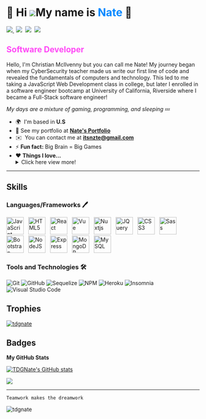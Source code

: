 # 🎃 Hi ![](https://user-images.githubusercontent.com/18350557/176309783-0785949b-9127-417c-8b55-ab5a4333674e.gif)My name is <span style="color:#0088FF; font-weight: bold">Nate</span> 🎃

<p align="left"> <a style="margin-right: 5px" href="https://www.linkedin.com/in/christian-mcilvenny/"> <img src="https://img.shields.io/badge/LinkedIn-0077B5?style=for-the-badge&logo=linkedin&logoColor=white">
</a><a style="margin-right: 8px" href="https://www.instagram.com/imnzte"><img src="https://img.shields.io/badge/Instagram-E4405F?style=for-the-badge&logo=instagram&logoColor=white"></a><a style="margin-right: 8px" href="https://discordapp.com/users/276568445796220928"><img src="https://img.shields.io/badge/Discord-7289DA?style=for-the-badge&logo=discord&logoColor=white"></a><a style="margin-right: 5px" href="https://codepen.io/tdgnate"><img src="https://img.shields.io/badge/Codepen-000000?style=for-the-badge&logo=codepen&logoColor=white"></a>
</p>

## <span style="color:#ff49f6; font-weight: bold">Software Developer</span>

Hello, I'm Christian McIlvenny but you can call me Nate! My journey began when my CyberSecurity teacher made us write our first line of code and revealed the fundamentals of computers and technology. This led to me taking a JavaScript Web Development class in college, but later I enrolled in a software engineer bootcamp at University of California, Riverside where I became a Full-Stack software engineer!

_My days are a mixture of gaming, programming, and sleeping_ :zzz:
- 🌍  I'm based in **U.S**
- 🌇 See my portfolio at **[Nate's Portfolio](http://tdgnate.github.io/ChristianMc-Portfolio)**
- ✉️  You can contact me at **[itsnzte@gmail.com](mailto:itsnzte@gmail.com)**
- ⚡ **Fun fact:** Big Brain = Big Games
- ❤️ **Things I love...**<details> <summary>Click here view more!</summary>
  - 🎮 Games ([Behaviour Interactive](https://www.bhvr.com/), [Big Blue Bubble](https://www.bigbluebubble.com/), [Treyarch](https://www.treyarch.com/))
  - 🖥️ Coding (Constructing  code layout, and UI Designing)
  - 🎥 Movies/Shows ( Breaking Bad, The Office, Shawshank Redemption, Green Mile, The Giver, WALL-E 😏 )
  - 🏖 Others (painting/drawing, clementines, Teslas, and... sleeping)
  </details>

---

## Skills

### Languages/Frameworks 🖊

<p align="left">
<a href="https://developer.mozilla.org/en-US/docs/Web/JavaScript" target="_blank" rel="noreferrer"><img src="https://raw.githubusercontent.com/danielcranney/readme-generator/main/public/icons/skills/javascript-colored.svg" width="45" height="45" style="margin-right: 8px;" alt="JavaScript" /></a>
<a href="https://developer.mozilla.org/en-US/docs/Glossary/HTML5" target="_blank" rel="noreferrer"><img src="https://raw.githubusercontent.com/danielcranney/readme-generator/main/public/icons/skills/html5-colored.svg" width="45" height="45" style="margin-right: 8px;" alt="HTML5" /></a>
<a href="https://reactjs.org/" target="_blank" rel="noreferrer"><img src="https://raw.githubusercontent.com/danielcranney/readme-generator/main/public/icons/skills/react-colored.svg" width="45" height="45" style="margin-right: 8px;" alt="React" /></a>
<a href="https://vuejs.org/" target="_blank" rel="noreferrer"><img src="https://raw.githubusercontent.com/danielcranney/readme-generator/main/public/icons/skills/vuejs-colored.svg" width="45" height="45" style="margin-right: 8px;" alt="Vue" /></a>
<a href="https://nuxtjs.org/" target="_blank" rel="noreferrer"><img src="https://raw.githubusercontent.com/danielcranney/readme-generator/main/public/icons/skills/nuxtjs-colored.svg" width="45" height="45" style="margin-right: 8px;" alt="Nuxtjs" /></a>
<a href="https://jquery.com/" target="_blank" rel="noreferrer"><img src="https://raw.githubusercontent.com/danielcranney/readme-generator/main/public/icons/skills/jquery-colored.svg" width="45" height="45" style="margin-right: 8px;" alt="JQuery" /></a>
<a href="https://www.w3.org/TR/CSS/#css" target="_blank" rel="noreferrer"><img src="https://raw.githubusercontent.com/danielcranney/readme-generator/main/public/icons/skills/css3-colored.svg" width="45" height="45" style="margin-right: 8px;" alt="CSS3" /></a>
<a href="https://sass-lang.com/" target="_blank" rel="noreferrer"><img src="https://raw.githubusercontent.com/danielcranney/readme-generator/main/public/icons/skills/sass-colored.svg" width="45" height="45" style="margin-right: 8px;" alt="Sass" /></a>
<a href="https://getbootstrap.com/" target="_blank" rel="noreferrer"><img src="https://raw.githubusercontent.com/danielcranney/readme-generator/main/public/icons/skills/bootstrap-colored.svg" width="45" height="45" style="margin-right: 8px;" alt="Bootstrap" /></a>
<a href="https://nodejs.org/en/" target="_blank" rel="noreferrer"><img src="https://raw.githubusercontent.com/danielcranney/readme-generator/main/public/icons/skills/nodejs-colored.svg" width="45" height="45" style="margin-right: 8px;" alt="NodeJS" /></a>
<a href="https://expressjs.com/" target="_blank" rel="noreferrer"><img src="https://raw.githubusercontent.com/danielcranney/readme-generator/main/public/icons/skills/express-colored.svg" width="45" height="45" style="margin-right: 8px;" alt="Express" /></a>
<a href="https://www.mongodb.com/" target="_blank" rel="noreferrer"><img src="https://raw.githubusercontent.com/danielcranney/readme-generator/main/public/icons/skills/mongodb-colored.svg" width="45" height="45" style="margin-right: 8px;" alt="MongoDB" /></a>
<a href="https://www.mysql.com/" target="_blank" rel="noreferrer"><img src="https://raw.githubusercontent.com/danielcranney/readme-generator/main/public/icons/skills/mysql-colored.svg" width="45" height="45" style="margin-right: 8px;" alt="MySQL" /></a>
</p>

### Tools and Technologies 🛠

<p align="left">

![Git](https://img.shields.io/badge/git-%23F05033.svg?style=for-the-badge&logo=git&logoColor=white)
![GitHub](https://img.shields.io/badge/github-%23121011.svg?style=for-the-badge&logo=github&logoColor=white)
![Sequelize](https://img.shields.io/badge/Sequelize-52B0E7?style=for-the-badge&logo=Sequelize&logoColor=white)
![NPM](https://img.shields.io/badge/NPM-%23000000.svg?style=for-the-badge&logo=npm&logoColor=white)
![Heroku](https://img.shields.io/badge/heroku-%23430098.svg?style=for-the-badge&logo=heroku&logoColor=white)
![Insomnia](https://img.shields.io/badge/Insomnia-black?style=for-the-badge&logo=insomnia&logoColor=5849BE)
![Visual Studio Code](https://img.shields.io/badge/Visual%20Studio%20Code-0078d7.svg?style=for-the-badge&logo=visual-studio-code&logoColor=white)
</p>

## Trophies 

<p align="left"> <a href="https://github.com/ryo-ma/github-profile-trophy"><img style="min-width: 425px;" src="https://github-profile-trophy.vercel.app/?theme=algolia&username=TDGNate&row=1&margin-w=21&margin-h=21" alt="tdgnate" /></a> </p>

## Badges

<b>My GitHub Stats</b>

<a href="http://www.github.com/TDGNate"><img src="https://github-readme-stats.vercel.app/api?username=TDGNate&show_icons=true&hide=stars,prs,&title_color=6366f1&text_color=ffffff&icon_color=3382ed&bg_color=0f172a&hide_border=true&show_icons=true" alt="TDGNate's GitHub stats" /></a>

<a href="http://www.github.com/TDGNate"><img src="https://github-readme-streak-stats.herokuapp.com/?user=TDGNate&stroke=ffffff&background=0f172a&ring=6366f1&fire=6366f1&currStreakNum=ffffff&currStreakLabel=6366f1&sideNums=ffffff&sideLabels=ffffff&dates=ffffff&hide_border=true" /></a>

---

```
Teamwork makes the dreamwork
```


<p align="left"> <img src="https://komarev.com/ghpvc/?username=tdgnate&label=Profile%20views&color=0e75b6&style=flat" alt="tdgnate" /> </p>
